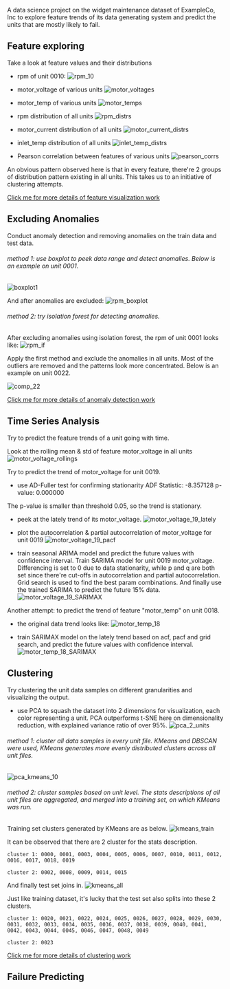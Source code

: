 A data science project on the widget maintenance dataset of ExampleCo, Inc to explore feature trends of its data generating system and predict the units that are mostly likely to fail.

## Feature exploring

Take a look at feature values and their distributions

- rpm of unit 0010:
![rpm_10](https://github.com/telenovelachuan/predictive_widget_maintenance/blob/master/reports/figures/feature_visualization/rpm_10.png)

- motor_voltage of various units
![motor_voltages](https://github.com/telenovelachuan/predictive_widget_maintenance/blob/master/reports/figures/feature_visualization/motor_voltages.png)

- motor_temp of various units
![motor_temps](https://github.com/telenovelachuan/predictive_widget_maintenance/blob/master/reports/figures/feature_visualization/motor_temps.png)

- rpm distribution of all units
![rpm_distrs](https://github.com/telenovelachuan/predictive_widget_maintenance/blob/master/reports/figures/feature_visualization/rpm_distrs.png)
 
- motor_current distribution of all units
![motor_current_distrs](https://github.com/telenovelachuan/predictive_widget_maintenance/blob/master/reports/figures/feature_visualization/motor_current_distr.png)
 
- inlet_temp distribution of all units
![inlet_temp_distrs](https://github.com/telenovelachuan/predictive_widget_maintenance/blob/master/reports/figures/feature_visualization/inlet_temp_distrs.png)
 
-  Pearson correlation between features of various units
![pearson_corrs](https://github.com/telenovelachuan/predictive_widget_maintenance/blob/master/reports/figures/feature_visualization/Pearson_correlations.png)

An obvious pattern observed here is that in every feature, there're 2 groups of distribution pattern existing in all units. This takes us to an initiative of clustering attempts.

[Click me for more details of feature visualization work](https://github.com/telenovelachuan/predictive_widget_maintenance/blob/master/notebooks/feature%20visualization.ipynb)

## Excluding Anomalies

Conduct anomaly detection and removing anomalies on the train data and test data.

###### method 1: use boxplot to peek data range and detect anomalies. Below is an example on unit 0001.

![boxplot1](https://github.com/telenovelachuan/predictive_widget_maintenance/blob/master/reports/figures/anomaly_detection/boxplots_1.png)

And after anomalies are excluded:
![rpm_boxplot](https://github.com/telenovelachuan/predictive_widget_maintenance/blob/master/reports/figures/anomaly_detection/rpm_1_wo_anml.png)
 
###### method 2: try isolation forest for detecting anomalies.

After excluding anomalies using isolation forest, the rpm of unit 0001 looks like:
![rpm_if](https://github.com/telenovelachuan/predictive_widget_maintenance/blob/master/reports/figures/anomaly_detection/rpm_1_wo_anml_IF.png)

Apply the first method and exclude the anomalies in all units. Most of the outliers are removed and the patterns look more concentrated. Below is an example on unit 0022.

![comp_22](https://github.com/telenovelachuan/predictive_widget_maintenance/blob/master/reports/figures/anomaly_detection/comparison_22.png)

[Click me for more details of anomaly detection work](https://github.com/telenovelachuan/predictive_widget_maintenance/blob/master/references/anomaly_detection.md)

## Time Series Analysis

Try to predict the feature trends of a unit going with time.

Look at the rolling mean & std of feature motor_voltage in all units
![motor_voltage_rollings](https://github.com/telenovelachuan/predictive_widget_maintenance/blob/master/reports/figures/time_series/motor_voltage_rollings.png)

Try to predict the trend of motor_voltage for unit 0019.

- use AD-Fuller test for confirming stationarity
	ADF Statistic: -8.357128
	p-value: 0.000000
	
The p-value is smaller than threshold 0.05, so the trend is stationary.

- peek at the lately trend of its motor_voltage.
![motor_voltage_19_lately](https://github.com/telenovelachuan/predictive_widget_maintenance/blob/master/reports/figures/time_series/motor_voltage_19_lately.png)

- plot the autocorrelation & partial autocorrelation of motor_voltage for unit 0019
![motor_voltage_19_pacf](https://github.com/telenovelachuan/predictive_widget_maintenance/blob/master/reports/figures/time_series/motor_voltage_19_pacf.png)

- train seasonal ARIMA model and predict the future values with confidence interval.
Train SARIMA model for unit 0019 motor_voltage. Differencing is set to 0 due to data stationarity, while p and q are both set since there're cut-offs in autocorrelation and partial autocorrelation. Grid search is used to find the best param combinations. And finally use the trained SARIMA to predict the future 15% data.
![motor_voltage_19_SARIMAX](https://github.com/telenovelachuan/predictive_widget_maintenance/blob/master/reports/figures/time_series/motor_voltage_19_SARIMAX.png)

Another attempt: to predict the trend of feature "motor_temp" on unit 0018.

- the original data trend looks like:
![motor_temp_18](https://github.com/telenovelachuan/predictive_widget_maintenance/blob/master/reports/figures/time_series/motor_temp_18.png)

- train SARIMAX model on the lately trend based on acf, pacf and grid search, and predict the future values with confidence interval.
![motor_temp_18_SARIMAX](https://github.com/telenovelachuan/predictive_widget_maintenance/blob/master/reports/figures/time_series/motor_temp_18_SARIMAX.png)


## Clustering

Try clustering the unit data samples on different granularities and visualizing the output.

- use PCA to squash the dataset into 2 dimensions for visualization, each color representing a unit. PCA outperforms t-SNE here on dimensionality reduction, with explained variance ratio of over 95%.
![pca_2_units](https://github.com/telenovelachuan/predictive_widget_maintenance/blob/master/reports/figures/clustering/PCA_2_units.png)

###### method 1: cluster all data samples in every unit file. KMeans and DBSCAN were used, KMeans generates more evenly distributed clusters across all unit files.
![pca_kmeans_10](https://github.com/telenovelachuan/predictive_widget_maintenance/blob/master/reports/figures/clustering/PCA_Kmeans_10.png)

###### method 2: cluster samples based on unit level. The stats descriptions of all unit files are aggregated, and merged into a training set, on which KMeans was run.

Training set clusters generated by KMeans are as below.
![kmeans_train](https://github.com/telenovelachuan/predictive_widget_maintenance/blob/master/reports/figures/clustering/kmeans_train.png)

It can be observed that there are 2 cluster for the stats description.

	cluster 1: 0000, 0001, 0003, 0004, 0005, 0006, 0007, 0010, 0011, 0012, 0016, 0017, 0018, 0019

	cluster 2: 0002, 0008, 0009, 0014, 0015

And finally test set joins in.
![kmeans_all](https://github.com/telenovelachuan/predictive_widget_maintenance/blob/master/reports/figures/clustering/kmeans_all.png)

Just like training dataset, it's lucky that the test set also splits into these 2 clusters.

	cluster 1: 0020, 0021, 0022, 0024, 0025, 0026, 0027, 0028, 0029, 0030, 0031, 0032, 0033, 0034, 0035, 0036, 0037, 0038, 0039, 0040, 0041, 0042, 0043, 0044, 0045, 0046, 0047, 0048, 0049

	cluster 2: 0023

[Click me for more details of clustering work](https://github.com/telenovelachuan/predictive_widget_maintenance/blob/master/references/clustering.md)
	
## Failure Predicting







